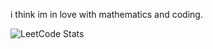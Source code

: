 i think im in love with mathematics and coding.

![LeetCode Stats](https://leetcard.jacoblin.cool/Monoclonal?theme=light&font=Inter&ext=heatmap)
